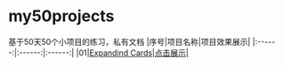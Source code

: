 # my50projects
基于50天50个小项目的练习，私有文档
|序号|项目名称|项目效果展示|
|:------:|:------:|:------:|
|01|[Expandind Cards](https://github.com/aq109/my50projects/blob/master/001.Expanding%20Cards/Expanding%20Cards.html)|[点击展示](.ug)|
